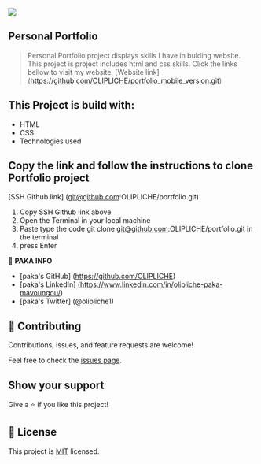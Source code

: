 ![](https://img.shields.io/badge/Microverse-blueviolet)

## Personal Portfolio
>Personal Portfolio project displays skills I have in bulding website. This project is project includes html and css skills. Click the links bellow to visit my website.
[Website link] (https://github.com/OLIPLICHE/portfolio_mobile_version.git)

## This Project is build with: 
- HTML
- CSS
- Technologies used

## Copy the link and follow the instructions to clone Portfolio project
[SSH Github link] (git@github.com:OLIPLICHE/portfolio.git)

1. Copy SSH Github link above
2. Open the Terminal in your local machine
3. Paste type the code git clone git@github.com:OLIPLICHE/portfolio.git in the terminal
4. press Enter

👤 **PAKA INFO**
- [paka's GitHub] (https://github.com/OLIPLICHE)
- [paka's LinkedIn] (https://www.linkedin.com/in/olipliche-paka-mavoungou/)
- [paka's Twitter] (@olipliche1)

## 🤝 Contributing
Contributions, issues, and feature requests are welcome!

Feel free to check the [issues page](../../issues/).

## Show your support
Give a ⭐️ if you like this project!

## 📝 License
This project is [MIT](./MIT.md) licensed.